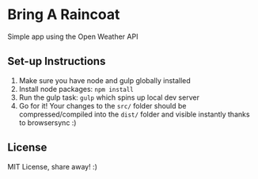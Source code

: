 # Bring A Raincoat
Simple app using the Open Weather API

## Set-up Instructions
1. Make sure you have node and gulp globally installed
2. Install node packages: `npm install`
3. Run the gulp task: `gulp` which spins up local dev server
4. Go for it! Your changes to the `src/` folder should be compressed/compiled into the `dist/` folder and visible instantly thanks to browsersync :)

## License
MIT License, share away! :)